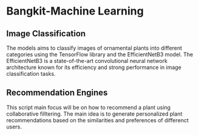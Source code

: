# Bangkit-Machine Learning

## Image Classification
The models aims to classify images of ornamental plants into different categories using the TensorFlow library and the EfficientNetB3 model. The EfficientNetB3 is a state-of-the-art convolutional neural network architecture known for its efficiency and strong performance in image classification tasks.

## Recommendation Engines
This script main focus will be on how to recommend a plant using collaborative filltering. The main idea is to generate personalized plant recommendations based on the similarities and preferences of differenct users.